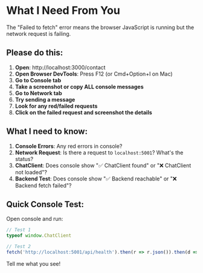 # What I Need From You

The "Failed to fetch" error means the browser JavaScript is running but the network request is failing.

## Please do this:

1. **Open**: http://localhost:3000/contact
2. **Open Browser DevTools**: Press F12 (or Cmd+Option+I on Mac)
3. **Go to Console tab**
4. **Take a screenshot or copy ALL console messages**
5. **Go to Network tab**
6. **Try sending a message**
7. **Look for any red/failed requests**
8. **Click on the failed request and screenshot the details**

## What I need to know:

1. **Console Errors**: Any red errors in console?
2. **Network Request**: Is there a request to `localhost:5001`? What's the status?
3. **ChatClient**: Does console show "✅ ChatClient found" or "❌ ChatClient not loaded"?
4. **Backend Test**: Does console show "✅ Backend reachable" or "❌ Backend fetch failed"?

## Quick Console Test:

Open console and run:
```javascript
// Test 1
typeof window.ChatClient

// Test 2
fetch('http://localhost:5001/api/health').then(r => r.json()).then(d => console.log(d))
```

Tell me what you see!
